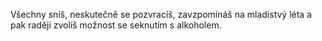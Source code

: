 Všechny sníš, neskutečně se pozvracíš, zavzpomínáš na mladistvý léta a pak raději zvolíš možnost se seknutím s alkoholem.